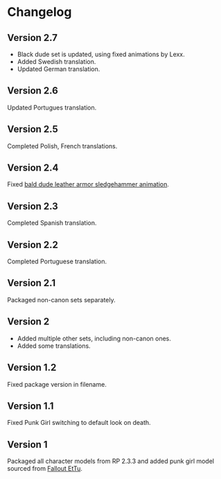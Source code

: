 # Changelog

## Version 2.7
- Black dude set is updated, using fixed animations by Lexx.
- Added Swedish translation.
- Updated German translation.

## Version 2.6
Updated Portugues translation.

## Version 2.5
Completed Polish, French translations.

## Version 2.4
Fixed [bald dude leather armor sledgehammer animation](https://github.com/BGforgeNet/Fallout2_Hero_Appearance/issues/2).

## Version 2.3
Completed Spanish translation.

## Version 2.2
Completed Portuguese translation.

## Version 2.1
Packaged non-canon sets separately.

## Version 2
- Added multiple other sets, including non-canon ones.
- Added some translations.

## Version 1.2
Fixed package version in filename.

## Version 1.1
Fixed Punk Girl switching to default look on death.

## Version 1
Packaged all character models from RP 2.3.3 and added punk girl model sourced from [Fallout EtTu](https://github.com/BGforgeNet/Fallout2_Restoration_Project/issues/14).
